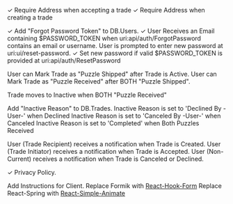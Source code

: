 ﻿✓ Require Address when accepting a trade
✓ Require Address when creating a trade

✓ Add "Forgot Password Token" to DB.Users.
✓ User Receives an Email containing $PASSWORD_TOKEN when uri:api/auth/ForgotPassword contains an email or username.
User is prompted to enter new password at uri:ui/reset-password.
✓ Set new password if valid $PASSWORD_TOKEN is provided at uri:api/auth/ResetPassword

User can Mark Trade as "Puzzle Shipped" after Trade is Active.
User can Mark Trade as "Puzzle Received" after BOTH "Puzzle Shipped".

Trade moves to Inactive when BOTH "Puzzle Received"

Add "Inactive Reason" to DB.Trades.
Inactive Reason is set to 'Declined By -User-' when Declined
Inactive Reason is set to 'Canceled By -User-' when Canceled
Inactive Reason is set to 'Completed' when Both Puzzles Received

User (Trade Recipient) receives a notification when Trade is Created.
User (Trade Initiator) receives a notification when Trade is Accepted.
User (Non-Current) receives a notification when Trade is Canceled or Declined.

✓ Privacy Policy.

Add Instructions for Client.
Replace Formik with [React-Hook-Form](https://react-hook-form.com/)
Replace React-Spring with [React-Simple-Animate](https://react-simple-animate.now.sh/)

